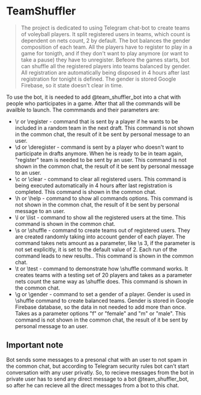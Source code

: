 # TeamShuffler
 
> The project is dedicated to using Telegram chat-bot to create teams of voleyball players. It split registered users in teams, which count is dependent on nets count, 2 by default. The bot balances the gender composition of each team. All the players have to register to play in a game for tonigth, and if they don't want to play anymore (or want to take a pause) they have to unregister.
Befeore the games starts, bot can shuffle all the registered players into teams balanced by gender.
All registration are automatically being disposed in 4 hours after last registration for tonight is defined.
The gender is stored Google Firebase, so it state doesn't clear in time.

To use the bot, it is needed to add @team_shuffler_bot into a chat with people who participates in a game. After that all the commands will be availble to launch. The commmands and their parameters are:

- \r or \register - command that is sent by a player if he wants to be included in a random team in the next draft. This command is not shown in the common chat, the result of it be sent by personal message to an user.
- \d or \deregister - command is sent by a player who doesn't want to participate in drafts anymore. When he is ready to be in team again, "register" team is needed to be sent by an user. This command is not shown in the common chat, the result of it be sent by personal message to an user.
- \c or \clear - command to clear all registered users. This command is being executed automatically in 4 hours after last registration is completed. This command is shown in the common chat.
- \h or \help - command to show all commands options. This command is not shown in the common chat, the result of it be sent by personal message to an user.
- \l or \list - command to show all the registered users at the time. This command is shown in the common chat.
- \s or \shuffle - command to create teams out of registered users. They are created randomly taking into account gender of each player. The command takes nets amount as a parameter, like \s 3, if the parameter is not set explicitly, it is set to the default value of 2. Each run of the command leads to new results.. This command is shown in the common chat.
- \t or \test - command to demonstrate how \shuffle command works. It creates teams with a testing set of 20 players and takes as a parameter nets count the same way as \shuffle does. This command is shown in the common chat.
- \g or \gender - command to set a gender of a player. Gender is used in \shuffle command to create balanced teams. Gender is stored in Google Firebase database, so the data in not needed to add more than once. Takes as a parameter options "f" or "female" and "m" or "male". This command is not shown in the common chat, the result of it be sent by personal message to an user.
 
## Important note
 
Bot sends some messages to a presonal chat with an user to not spam in the common chat, but according to Telegram security rules bot can't start conversation with any user privatly. So, to recieve messages from the bot in private user has to send any direct message to a bot @team_shuffler_bot, so after he can recieve all the direct messages from a bot to this chat.
